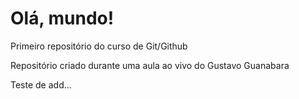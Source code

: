 # Olá, mundo!
 Primeiro repositório do curso de Git/Github

 Repositório criado durante uma aula ao vivo do Gustavo Guanabara

 Teste de add...
